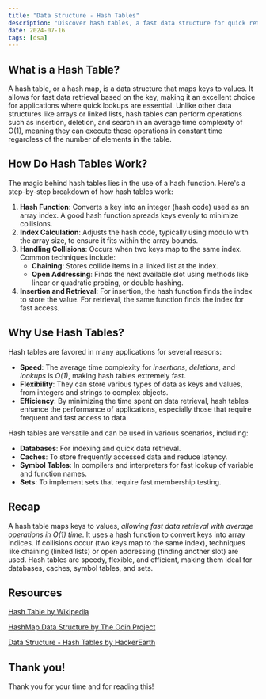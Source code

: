 ```yaml
---
title: "Data Structure - Hash Tables"
description: "Discover hash tables, a fast data structure for quick retrieval. Learn how they work, handle collisions, and their applications in databases, caches, and more."
date: 2024-07-16
tags: [dsa]
---
```


## What is a Hash Table?

A hash table, or a hash map, is a data structure that maps keys to values. It allows for fast data retrieval based on the key, making it an excellent choice for applications where quick lookups are essential. Unlike other data structures like arrays or linked lists, hash tables can perform operations such as insertion, deletion, and search in an average time complexity of O(1), meaning they can execute these operations in constant time regardless of the number of elements in the table.

## How Do Hash Tables Work?

The magic behind hash tables lies in the use of a hash function. Here's a step-by-step breakdown of how hash tables work:

1. **Hash Function**: Converts a key into an integer (hash code) used as an array index. A good hash function spreads keys evenly to minimize collisions.
2. **Index Calculation**: Adjusts the hash code, typically using modulo with the array size, to ensure it fits within the array bounds.
3. **Handling Collisions**: Occurs when two keys map to the same index. Common techniques include:
   - **Chaining**: Stores collide items in a linked list at the index.
   - **Open Addressing**: Finds the next available slot using methods like linear or quadratic probing, or double hashing.
4. **Insertion and Retrieval**: For insertion, the hash function finds the index to store the value. For retrieval, the same function finds the index for fast access.

## Why Use Hash Tables?

Hash tables are favored in many applications for several reasons:

- **Speed**: The average time complexity for *insertions*, *deletions*, and *lookups* is *O(1)*, making hash tables extremely fast.
- **Flexibility**: They can store various types of data as keys and values, from integers and strings to complex objects.
- **Efficiency**: By minimizing the time spent on data retrieval, hash tables enhance the performance of applications, especially those that require frequent and fast access to data.

Hash tables are versatile and can be used in various scenarios, including:

- **Databases**: For indexing and quick data retrieval.
- **Caches**: To store frequently accessed data and reduce latency.
- **Symbol Tables**: In compilers and interpreters for fast lookup of variable and function names.
- **Sets**: To implement sets that require fast membership testing.

## Recap

A hash table maps keys to values, *allowing fast data retrieval with average operations in O(1) time*. It uses a hash function to convert keys into array indices. If collisions occur (two keys map to the same index), techniques like chaining (linked lists) or open addressing (finding another slot) are used. Hash tables are speedy, flexible, and efficient, making them ideal for databases, caches, symbol tables, and sets.

## Resources

[Hash Table by Wikipedia](https://en.wikipedia.org/wiki/Hash_table)

[HashMap Data Structure by The Odin Project](https://www.theodinproject.com/lessons/javascript-hashmap-data-structure)

[Data Structure - Hash Tables by HackerEarth](https://www.hackerearth.com/practice/data-structures/hash-tables/basics-of-hash-tables/tutorial/)

## Thank you!

Thank you for your time and for reading this!

